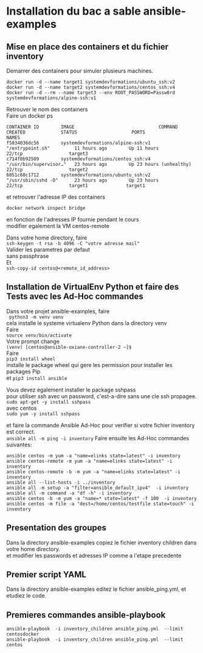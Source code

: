 # Installation du bac a sable ansible-examples

## Mise en place des containers et du fichier inventory  
Demarrer des containers pour simuler plusieurs machines.    
```shell script
docker run -d --name target1 systemdevformations/ubuntu_ssh:v2  
docker run -d --name target2 systemdevformations/centos_ssh:v4  
docker run -d --rm --name target3 --env ROOT_PASSWORD=Passw0rd systemdevformations/alpine-ssh:v1  
```
Retrouver le nom des containers  
Faire un docker ps   

```shell script
CONTAINER ID        IMAGE                               COMMAND                  CREATED             STATUS                    PORTS                  NAMES
f5034036dc56        systemdevformations/alpine-ssh:v1   "/entrypoint.sh"         11 hours ago        Up 11 hours               22/tcp                 target3
c714f0b92509        systemdevformations/centos_ssh:v4   "/usr/bin/supervisor…"   23 hours ago        Up 23 hours (unhealthy)   22/tcp                 target2
6051c68c1712        systemdevformations/ubuntu_ssh:v2   "/usr/sbin/sshd -D"      23 hours ago        Up 23 hours               22/tcp                 target1              target1  
```  
 et retrouver l'adresse IP des containers  
 ```shell script
docker network inspect bridge
```
  
en fonction de l'adresses IP fournie pendant le cours     
modifier egalement la VM centos-remote  

Dans votre home directory,  faire  
```ssh-keygen -t rsa -b 4096 -C "votre adresse mail"```  
Valider les parametres par defaut  
sans passphrase  
Et  
```ssh-copy-id centos@<remote_id_address>```  

## Installation de VirtualEnv Python et faire des Tests avec les Ad-Hoc commandes  

Dans votre projet ansible-examples, faire  
`` python3 -m venv venv``  
cela installe le systeme virtualenv Python dans la directory venv    
Faire  
```source venv/bin/activate```   
Votre prompt change   
```(venv) [centos@ansible-oxiane-controller-2 ~]$```  
Faire   
```pip3 install wheel```    
installe le package wheel qui gere les permission pour installer les packages Pip     
et
```pip3 install ansible```







Vous devez egalement installer le package sshpass     
pour utiliser ssh avec un password, c'est-a-dire sans une cle ssh propagee.    
```sudo apt-get -y install sshpass```  
avec centos  
```sudo yum -y install sshpass```

et faire la commande Ansible Ad-Hoc pour verifier si votre fichier inventory est correct.    
```ansible all -m ping -i inventory```
Faire ensuite  les Ad-Hoc commandes suivantes:  
```shell script 
ansible centos -m yum -a "name=elinks state=latest" -i inventory
ansible centos-remote -m yum -a "name=elinks state=latest" -i inventory
ansible centos-remote -b -m yum -a "name=elinks state=latest" -i inventory
ansible all --list-hosts -i ../inventory
ansible all -m setup -a "filter=ansible_default_ipv4"  -i inventory
ansible all -m command -a "df -h" -i inventory
ansible centos -b -m yum -a "name=* state=latest" -f 100  -i inventory
ansible centos -m file -a "dest=/home/centos/testfile state=touch" -i inventory 
```
## Presentation des groupes
Dans la directory ansible-examples copiez le fichier inventory children dans votre home directory.   
et modifier les passwords et adresses IP comme a l'etape precedente  

## Premier script YAML
Dans la directory ansible-examples editez le fichier ansible_ping.yml, et etudiez le code. 
## Premieres commandes ansible-playbook
 ```shell script
ansible-playbook  -i inventory_children ansible_ping.yml  --limit centosdocker
ansible-playbook  -i inventory_children ansible_ping.yml  --limit centos
````
